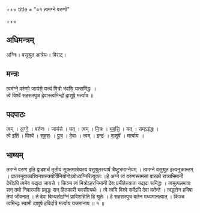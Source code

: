 +++
title = "०१ त्वमग्ने वरुणो"

+++
## अधिमन्त्रम्
अग्निः। वसुश्रुत आत्रेयः। विराट्।

## मन्त्रः
त्वम॑ग्ने॒ वरु॑णो॒ जाय॑से॒ यत्त्वं मि॒त्रो भ॑वसि॒ यत्समि॑द्धः ।  
त्वे विश्वे॑ सहसस्पुत्र दे॒वास्त्वमिन्द्रो॑ दा॒शुषे॒ मर्त्या॑य ॥

## पदपाठः
त्वम् । अ॒ग्ने॒ । वरु॑णः । जाय॑से । यत् । त्वम् । मि॒त्रः । भ॒व॒सि॒ । यत् । सम्ऽइ॑द्धः ।  
त्वे इति॑ । विश्वे॑ । स॒ह॒सः॒ । पु॒त्र॒ । दे॒वाः । त्वम् । इन्द्रः॑ । दा॒शुषे॑ । मर्त्या॑य ॥

## भाष्यम्
तमग्ने वरुण इति द्वादशर्चं तृतीयं सूक्तमात्रेयस्य वसुश्रुतस्यार्षं त्रैष्टुभमाग्नेयम् । त्वमग्ने वसुश्रुत इत्यनुक्रान्तम् । प्रातरनुवाकाश्विनशस्त्रयोर्विनियोगोऽबोध्यग्निरित्युक्तः ॥हे अग्ने त्वं वरुणस्तमसां वारको रात्र्यभिमानी देवॊऽपि त्वमेव यद्यदा जायसे । किञ्च त्वं मित्रोऽहरभिमानी देवः प्रमीतेस्त्राता यद्यदा समिद्धः । त्वमुत्पन्नमात्रः सन् तमो निवारयसि प्रवृद्धः सन् हितकारी भवसीत्यर्थः । त्वे त्वयि विश्वे सर्वेऽपि देवा वर्तन्ते । त्वद्धत्तेन हविषा तेषां जीवनात् । ते देवा बिभ्यतोऽग्निं प्राविशन्निति हि श्रुतेः । हे सहसस्पुत्र बलेन मथ्यमानत्वात् । किञ्च त्वमिन्द्रः स्वामी दाशुषे हविर्दात्रे मर्त्याय यजमानाय ॥ १ ॥